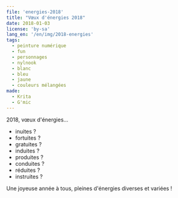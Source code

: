 ```yaml
---
file: 'energies-2018'
title: "Vœux d'énergies 2018"
date: 2018-01-03
license: 'by-sa'
lang_en: '/en/img/2018-energies'
tags:
  - peinture numérique
  - fun
  - personnages
  - nylnook
  - blanc
  - bleu
  - jaune
  - couleurs mélangées
made:
  - Krita
  - G'mic
---
```


2018, vœux d'énergies…
 - inuites ?
 - fortuites ?
 - gratuites ?
 - induites ?
 - produites ?
 - conduites ?
 - réduites ?
 - instruites ?

Une joyeuse année à tous, pleines d'énergies diverses et variées !
